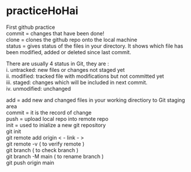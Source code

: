 # practiceHoHai
First github practice
<br> 
commit = changes that have been done! <br>
clone = clones the github repo onto the local machine
<br>
status = gives status of the  files in your directory. It shows which file has been modified, added or deleted since last commit.  <br>

There are usually 4 status in Git, they are : <br>
i.   untracked:  new files  or changes not staged yet <br>
ii.  modified:   tracked file with modifications but not committed yet <br>
iii. staged:     changes which will be included in next commit. <br>
iv.  unmodified:  unchanged <br>

add = add new and changed files in your working directiory to Git staging area <br>
commit = it is the record of change <br>
push = upload local repo into remote repo <br>
init = used to inialize a new  git repository <br>
        git init <br>
        git remote add origin < - link - > <br>
        git remote -v ( to verify remote ) <br>
        git branch ( to check branch ) <br>
        git branch -M main ( to rename branch ) <br>
        git push origin main <br>